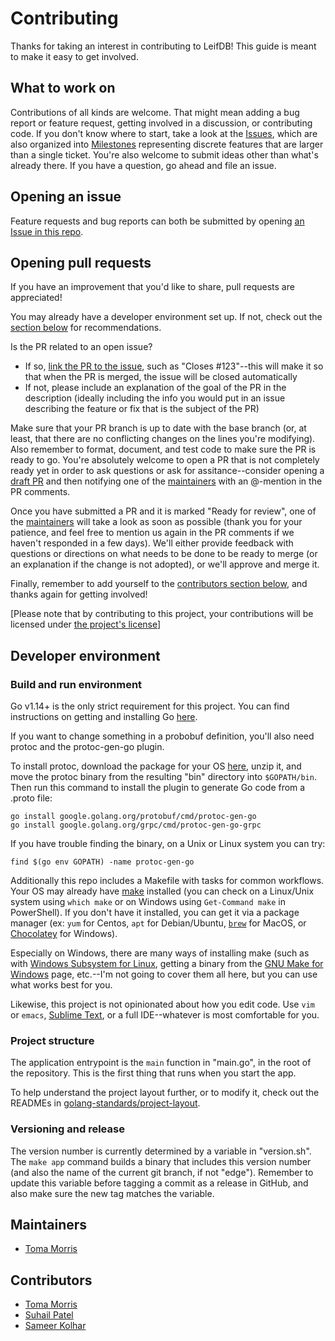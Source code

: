 # Contributing

Thanks for taking an interest in contributing to LeifDB! This guide is meant to make it easy to get involved.

## What to work on

Contributions of all kinds are welcome. That might mean adding a bug report or feature request, getting involved in a discussion, or contributing code. If you don't know where to start, take a look at the [Issues](https://github.com/btmorr/leifdb/issues), which are also organized into [Milestones](https://github.com/btmorr/leifdb/milestones) representing discrete features that are larger than a single ticket. You're also welcome to submit ideas other than what's already there. If you have a question, go ahead and file an issue.

## Opening an issue

Feature requests and bug reports can both be submitted by opening [an Issue in this repo](https://github.com/btmorr/leifdb/issues).

## Opening pull requests

If you have an improvement that you'd like to share, pull requests are appreciated!

You may already have a developer environment set up. If not, check out the [section below](#developer-environment) for recommendations.

Is the PR related to an open issue?

- If so, [link the PR to the issue](https://help.github.com/en/github/managing-your-work-on-github/linking-a-pull-request-to-an-issue#linking-a-pull-request-to-an-issue-using-a-keyword), such as "Closes #123"--this will make it so that when the PR is merged, the issue will be closed automatically
- If not, please include an explanation of the goal of the PR in the description (ideally including the info you would put in an issue describing the feature or fix that is the subject of the PR)

Make sure that your PR branch is up to date with the base branch (or, at least, that there are no conflicting changes on the lines you're modifying). Also remember to format, document, and test code to make sure the PR is ready to go. You're absolutely welcome to open a PR that is not completely ready yet in order to ask questions or ask for assitance--consider opening a [draft PR](https://help.github.com/en/github/collaborating-with-issues-and-pull-requests/about-pull-requests#draft-pull-requests) and then notifying one of the [maintainers](#maintainers) with an @-mention in the PR comments.

Once you have submitted a PR and it is marked "Ready for review", one of the [maintainers](#maintainers) will take a look as soon as possible (thank you for your patience, and feel free to mention us again in the PR comments if we haven't responded in a few days). We'll either provide feedback with questions or directions on what needs to be done to be ready to merge (or an explanation if the change is not adopted), or we'll approve and merge it.

Finally, remember to add yourself to the [contributors section below](#contributors), and thanks again for getting involved!

[Please note that by contributing to this project, your contributions will be licensed under [the project's license](./LICENSE)]

## Developer environment

### Build and run environment

Go v1.14+ is the only strict requirement for this project. You can find instructions on getting and installing Go [here](https://golang.org/dl/).

If you want to change something in a probobuf definition, you'll also need protoc and the protoc-gen-go plugin.

To install protoc, download the package for your OS [here](https://github.com/protocolbuffers/protobuf/releases/), unzip it, and move the protoc binary from the resulting "bin" directory into `$GOPATH/bin`. Then run this command to install the plugin to generate Go code from a .proto file:

```
go install google.golang.org/protobuf/cmd/protoc-gen-go
go install google.golang.org/grpc/cmd/protoc-gen-go-grpc
```

If you have trouble finding the binary, on a Unix or Linux system you can try:

```
find $(go env GOPATH) -name protoc-gen-go
```

Additionally this repo includes a Makefile with tasks for common workflows. Your OS may already have [make](https://www.gnu.org/software/make/) installed (you can check on a Linux/Unix system using `which make` or on Windows using `Get-Command make` in PowerShell). If you don't have it installed, you can get it via a package manager (ex: `yum` for Centos, `apt` for Debian/Ubuntu, [`brew`](https://brew.sh) for MacOS, or [Chocolatey](https://chocolatey.org) for Windows).

Especially on Windows, there are many ways of installing make (such as with [Windows Subsystem for Linux](https://docs.microsoft.com/en-us/windows/wsl/about), getting a binary from the [GNU Make for Windows](http://gnuwin32.sourceforge.net/packages/make.htm) page, etc.--I'm not going to cover them all here, but you can use what works best for you.

Likewise, this project is not opinionated about how you edit code. Use `vim` or `emacs`, [Sublime Text](https://www.sublimetext.com/), or a full IDE--whatever is most comfortable for you.

### Project structure

The application entrypoint is the `main` function in "main.go", in the root of the repository. This is the first thing that runs when you start the app.

To help understand the project layout further, or to modify it, check out the READMEs in [golang-standards/project-layout](https://github.com/golang-standards/project-layout).

### Versioning and release

The version number is currently determined by a variable in "version.sh". The `make app` command builds a binary that includes this version number (and also the name of the current git branch, if not "edge"). Remember to update this variable before tagging a commit as a release in GitHub, and also make sure the new tag matches the variable.

## Maintainers

- [Toma Morris](https://github.com/btmorr)

## Contributors

- [Toma Morris](https://github.com/btmorr)
- [Suhail Patel](https://github.com/suhailpatel)
- [Sameer Kolhar](https://github.com/kolharsam)
